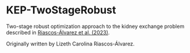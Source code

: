 # KEP-TwoStageRobust

Two-stage robust optimization approach to the kidney exchange problem described in [Riascos-Álvarez et al. (2023)](https://arxiv.org/abs/2211.09242).

Originally written by Lizeth Carolina Riascos-Álvarez.

